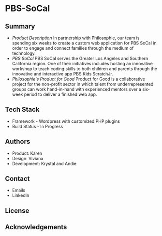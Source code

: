 # PBS-SoCal

## Summary
  * *Product Description*
      In partnership with Philosophie, our team is spending six weeks to create a custom web application for PBS SoCal in order to engage and connect families through the medium of technology.
  * *PBS SoCal*
      PBS SoCal serves the Greater Los Angeles and Southern California region. One of their initiatives includes hosting an innovative workshop to teach coding skills to both children and parents through the innovative and interactive app PBS Kids ScratchJr.
  * *Philosophie's Product for Good*
      Product for Good is a collaborative project for the non-profit sector in which talent from underrepresented groups can work hand-in-hand with experienced mentors over a six-week period to deliver a finished web app.

## Tech Stack
  * Framework - Wordpress with customized PHP plugins
  * Build Status - In Progress

## Authors
  * Product: Karen
  * Design: Viviana
  * Development: Krystal and Andie

## Contact
  * Emails
  * LinkedIn

## License

## Acknowledgements

